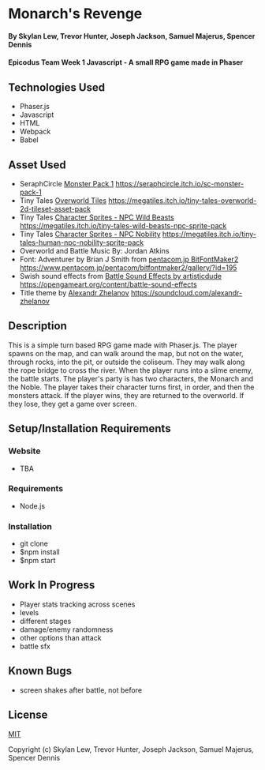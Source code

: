 # Monarch's Revenge

#### By Skylan Lew, Trevor Hunter, Joseph Jackson, Samuel Majerus, Spencer Dennis

#### Epicodus Team Week 1 Javascript - A small RPG game made in Phaser

## Technologies Used

* Phaser.js
* Javascript
* HTML
* Webpack
* Babel

## Asset Used
* SeraphCircle [Monster Pack 1](https://seraphcircle.itch.io/sc-monster-pack-1) https://seraphcircle.itch.io/sc-monster-pack-1
* Tiny Tales [Overworld Tiles](https://megatiles.itch.io/tiny-tales-overworld-2d-tileset-asset-pack) https://megatiles.itch.io/tiny-tales-overworld-2d-tileset-asset-pack
* Tiny Tales [Character Sprites - NPC Wild Beasts](https://megatiles.itch.io/tiny-tales-wild-beasts-npc-sprite-pack) https://megatiles.itch.io/tiny-tales-wild-beasts-npc-sprite-pack
* Tiny Tales [Character Sprites - NPC Nobility](https://megatiles.itch.io/tiny-tales-human-npc-nobility-sprite-pack) https://megatiles.itch.io/tiny-tales-human-npc-nobility-sprite-pack
* Overworld and Battle Music By: Jordan Atkins
* Font: Adventurer by Brian J Smith from [pentacom.jp BitFontMaker2](https://www.pentacom.jp/pentacom/bitfontmaker2/gallery/?id=195) https://www.pentacom.jp/pentacom/bitfontmaker2/gallery/?id=195
* Swish sound effects from [Battle Sound Effects by artisticdude](https://opengameart.org/content/battle-sound-effects) https://opengameart.org/content/battle-sound-effects
* Title theme by [Alexandr Zhelanov](https://soundcloud.com/alexandr-zhelanov) https://soundcloud.com/alexandr-zhelanov

## Description

This is a simple turn based RPG game made with Phaser.js. The player spawns on the map, and can walk around the map, but not on the water, through rocks, into the pit, or outside the coliseum. They may walk along the rope bridge to cross the river. When the player runs into a slime enemy, the battle starts. The player's party is has two characters, the Monarch and the Noble. The player takes their character turns first, in order, and then the monsters attack. If the player wins, they are returned to the overworld. If they lose, they get a game over screen.

## Setup/Installation Requirements

### Website

* TBA

### Requirements

* Node.js

### Installation

* git clone
* $npm install
* $npm start

## Work In Progress

* Player stats tracking across scenes
* levels
* different stages
* damage/enemy randomness
* other options than attack
* battle sfx

## Known Bugs

* screen shakes after battle, not before

## License

[MIT](https://choosealicense.com/licenses/mit/)

Copyright (c) Skylan Lew, Trevor Hunter, Joseph Jackson, Samuel Majerus, Spencer Dennis
